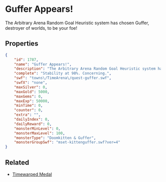 # Guffer Appears!

The Arbitrary Arena Random Goal Heuristic system has chosen Guffer, destroyer of worlds, to be your foe!

## Properties

```json
{
    "id": 1787,
    "name": "Guffer Appears!",
    "description": "The Arbitrary Arena Random Goal Heuristic system has chosen Guffer, destroyer of worlds, to be your foe!",
    "complete": "Stability at 98%. Concerning.",
    "swf": "towns\/TimeArena\/quest-guffer.swf",
    "swfX": "none",
    "maxSilver": 0,
    "maxGold": 5000,
    "maxGems": 0,
    "maxExp": 50000,
    "minTime": 0,
    "counter": 0,
    "extra": "",
    "dailyIndex": 0,
    "dailyReward": 0,
    "monsterMinLevel": 0,
    "monsterMaxLevel": 100,
    "monsterType": "Doomkitten & Guffer",
    "monsterGroupSwf": "mset-kittenguffer.swf?ver=4"
}
```

## Related

- [Timewarped Medal](../items/18514-timewarped-medal.md)

